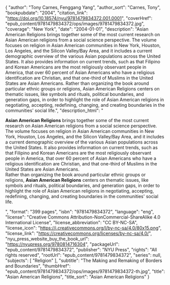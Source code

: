 {
  "author": "Tony Carnes, Fenggang Yang",
  "author_sort": "Carnes, Tony",
  "bookpubdate": "2004",
  "citation_link": "https://doi.org/10.18574/nyu/9781479834372.001.0001",
  "coverHref": "epub_content/9781479834372/ops/images/9781479834372.jpg",
  "coverage": "New York",
  "date": "2004-01-01",
  "description": "Asian American Religions brings together some of the most current research on Asian American religions from a social science perspective. The volume focuses on religion in Asian American communities in New York, Houston, Los Angeles, and the Silicon Valley/Bay Area, and it includes a current demographic overview of the various Asian populations across the United States. It also provides information on current trends, such as that Filipino and Korean Americans are the most religiously observant people in America, that over 60 percent of Asian Americans who have a religious identification are Christian, and that one-third of Muslims in the United States are Asian Americans. Rather than organizing the book around particular ethnic groups or religions, Asian American Religions centers on thematic issues, like symbols and rituals, political boundaries, and generation gaps, in order to highlight the role of Asian American religions in negotiating, accepting, redefining, changing, and creating boundaries in the communities' social life.",
  "description_html": "<p><b>Asian American Religions</b> brings together some of the most current research on Asian American religions from a social science perspective. The volume focuses on religion in Asian American communities in New York, Houston, Los Angeles, and the Silicon Valley/Bay Area, and it includes a current demographic overview of the various Asian populations across the United States. It also provides information on current trends, such as that Filipino and Korean Americans are the most religiously observant people in America, that over 60 percent of Asian Americans who have a religious identification are Christian, and that one-third of Muslims in the United States are Asian Americans.<br> Rather than organizing the book around particular ethnic groups or religions, <b>Asian American Religions</b> centers on thematic issues, like symbols and rituals, political boundaries, and generation gaps, in order to highlight the role of Asian American religions in negotiating, accepting, redefining, changing, and creating boundaries in the communities' social life.</p>",
  "format": "399 pages",
  "isbn": "9781479834372",
  "language": "eng",
  "license": "Creative Commons Attribution-NonCommercial-ShareAlike 4.0 International License",
  "license_abbreviation": "CC BY-NC-SA",
  "license_icon": "https://i.creativecommons.org/l/by-nc-sa/4.0/80x15.png",
  "license_link": "https://creativecommons.org/licenses/by-nc-sa/4.0/",
  "nyu_press_website_buy_the_book_url": "https://nyupress.org/9780814716304",
  "packageUrl": "epub_content/9781479834372",
  "publisher": "NYU Press",
  "rights": "All rights reserved",
  "rootUrl": "epub_content/9781479834372",
  "series": null,
  "subjects": [
    "Religion"
  ],
  "subtitle": "The Making and Remaking of Borders and Boundaries",
  "thumbHref": "epub_content/9781479834372/ops/images/9781479834372-th.jpg",
  "title": "Asian American Religions",
  "title_sort": "Asian American Religions"
}
